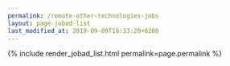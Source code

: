 ```yaml
---
permalink: /remote-other-technologies-jobs
layout: page-jobad-list
last_modified_at: 2019-09-09T18:33:20+0200
---
```

{% include render_jobad_list.html permalink=page.permalink %}
